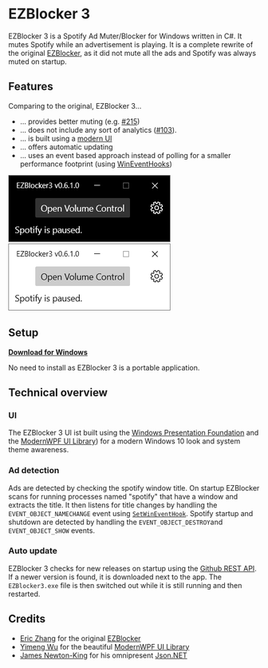 # EZBlocker 3

EZBlocker 3 is a Spotify Ad Muter/Blocker for Windows written in C#.
It mutes Spotify while an advertisement is playing.
It is a complete rewrite of the original [EZBlocker](https://github.com/Xeroday/Spotify-Ad-Blocker), as it did not mute all the ads and Spotify was always muted on startup.

## Features
Comparing to the original, EZBlocker 3...
- ... provides better muting (e.g. [#215](https://github.com/Xeroday/Spotify-Ad-Blocker/pull/215))
- ... does not include any sort of analytics ([#103](https://github.com/Xeroday/Spotify-Ad-Blocker/issues/103)).
- ... is built using a [modern UI](https://github.com/Kinnara/ModernWpf)
- ... offers automatic updating
- ... uses an event based approach instead of polling for a smaller performance footprint (using [WinEventHooks](https://docs.microsoft.com/en-us/windows/win32/api/winuser/nf-winuser-setwineventhook))

![Dark Theme](https://raw.githubusercontent.com/OpenByteDev/EZBlocker3/master/screenshots/Screenshot-01.png)
![Light Theme](https://raw.githubusercontent.com/OpenByteDev/EZBlocker3/master/screenshots/Screenshot-02.png)

## Setup

**[Download for Windows](https://github.com/OpenByteDev/EZBlocker3/releases/latest/)**

No need to install as EZBlocker 3 is a portable application.

## Technical overview

### UI
The EZBlocker 3 UI ist built using the [Windows Presentation Foundation](https://docs.microsoft.com/en-us/dotnet/desktop/wpf/introduction-to-wpf?view=netframeworkdesktop-4.8) and the [ModernWPF UI Library](https://github.com/Kinnara/ModernWpf)) for a modern Windows 10 look and system theme awareness.

### Ad detection
Ads are detected by checking the spotify window title. On startup EZBlocker scans for running processes named "spotify" that have a window and extracts the title. It then listens for title changes by handling the `EVENT_OBJECT_NAMECHANGE` event using [`SetWinEventHook`](https://docs.microsoft.com/en-us/windows/win32/api/winuser/nf-winuser-setwineventhook).
Spotify startup and shutdown are detected by handling the `EVENT_OBJECT_DESTROY`and `EVENT_OBJECT_SHOW` events.

### Auto update
EZBlocker 3 checks for new releases on startup using the [Github REST API](https://docs.github.com/en/free-pro-team@latest/rest). If a newer version is found, it is downloaded next to the app. The `EZBlocker3.exe` file is then switched out while it is still running and then restarted.

## Credits

- [Eric Zhang](https://github.com/Xeroday) for the original [EZBlocker](https://github.com/Xeroday/Spotify-Ad-Blocker)
- [Yimeng Wu](https://github.com/Kinnara) for the beautiful [ModernWPF UI Library](https://github.com/Kinnara/ModernWpf)
- [James Newton-King](https://github.com/JamesNK) for his omnipresent [Json.NET](https://www.newtonsoft.com/json)

